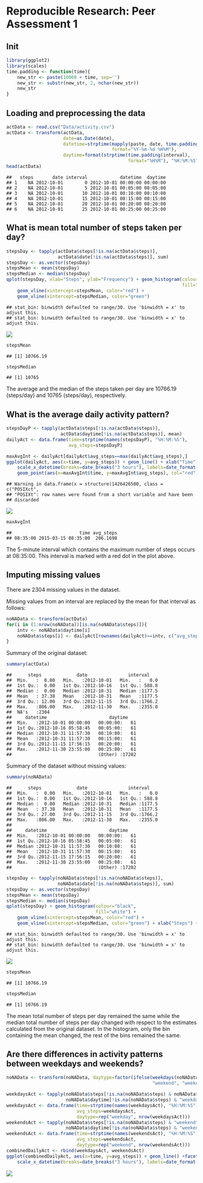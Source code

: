 # Reproducible Research: Peer Assessment 1

## Init

```r
library(ggplot2)
library(scales)
time.padding <- function(time){
    new_str <- paste(10000 + time, sep='')
    new_str <- substr(new_str, 2, nchar(new_str))
    new_str
}
```
## Loading and preprocessing the data

```r
actData <- read.csv("Data/activity.csv")
actData <- transform(actData, 
                     date=as.Date(date),
                     datetime=strptime(mapply(paste, date, time.padding(interval), collapse=" "),
                                       format="%Y-%m-%d %H%M"),
                     daytime=format(strptime(time.padding(interval),
                                             format="%H%M"), "%H:%M:%S"))
head(actData)
```

```
##   steps       date interval            datetime  daytime
## 1    NA 2012-10-01        0 2012-10-01 00:00:00 00:00:00
## 2    NA 2012-10-01        5 2012-10-01 00:05:00 00:05:00
## 3    NA 2012-10-01       10 2012-10-01 00:10:00 00:10:00
## 4    NA 2012-10-01       15 2012-10-01 00:15:00 00:15:00
## 5    NA 2012-10-01       20 2012-10-01 00:20:00 00:20:00
## 6    NA 2012-10-01       25 2012-10-01 00:25:00 00:25:00
```


## What is mean total number of steps taken per day?

```r
stepsDay <- tapply(actData$steps[!is.na(actData$steps)],
                   actData$date[!is.na(actData$steps)], sum)
stepsDay <- as.vector(stepsDay)
stepsMean <- mean(stepsDay)
stepsMedian <- median(stepsDay)
qplot(stepsDay, xlab="Steps", ylab="Frequency") + geom_histogram(colour="black", 
                                                                 fill="white") +
    geom_vline(xintercept=stepsMean, color="red") + 
    geom_vline(xintercept=stepsMedian, color="green")
```

```
## stat_bin: binwidth defaulted to range/30. Use 'binwidth = x' to adjust this.
## stat_bin: binwidth defaulted to range/30. Use 'binwidth = x' to adjust this.
```

![](PA1_template_files/figure-html/unnamed-chunk-3-1.png) 

```r
stepsMean
```

```
## [1] 10766.19
```

```r
stepsMedian
```

```
## [1] 10765
```
The average and the median of the steps taken per day are 10766.19 (steps/day) and 10765 (steps/day), respectively.

## What is the average daily activity pattern?

```r
stepsDayP <- tapply(actData$steps[!is.na(actData$steps)],
                    actData$daytime[!is.na(actData$steps)], mean)
dailyAct <- data.frame(time=strptime(names(stepsDayP), "%H:%M:%S"),
                       avg_steps=stepsDayP)

maxAvgInt <- dailyAct[dailyAct$avg_steps==max(dailyAct$avg_steps),]
ggplot(dailyAct, aes(x=time, y=avg_steps)) + geom_line() + xlab("Time") + ylab("Steps") + 
    scale_x_datetime(breaks=date_breaks("3 hours"), labels=date_format("%H:%M")) +
    geom_point(aes(x=maxAvgInt$time, y=maxAvgInt$avg_steps), col="red")
```

```
## Warning in data.frame(x = structure(1426426500, class = c("POSIXct",
## "POSIXt": row names were found from a short variable and have been
## discarded
```

![](PA1_template_files/figure-html/unnamed-chunk-4-1.png) 

```r
maxAvgInt
```

```
##                         time avg_steps
## 08:35:00 2015-03-15 08:35:00  206.1698
```
The 5-minute interval which contains the maximum number of steps occurs at 08:35:00.
This interval is marked with a red dot in the plot above.

## Imputing missing values

There are 2304 missing values in the dataset.

Missing values from an interval are replaced by the mean for that interval as follows:

```r
noNAData <- transform(actData) 
for(i in (1:nrow(noNAData))[is.na(noNAData$steps)]){
    intv <- noNAData$daytime[i]
    noNAData$steps[i] <- dailyAct[rownames(dailyAct)==intv, c("avg_steps")]
}
```

Summary of the original dataset:

```r
summary(actData)
```

```
##      steps             date               interval     
##  Min.   :  0.00   Min.   :2012-10-01   Min.   :   0.0  
##  1st Qu.:  0.00   1st Qu.:2012-10-16   1st Qu.: 588.8  
##  Median :  0.00   Median :2012-10-31   Median :1177.5  
##  Mean   : 37.38   Mean   :2012-10-31   Mean   :1177.5  
##  3rd Qu.: 12.00   3rd Qu.:2012-11-15   3rd Qu.:1766.2  
##  Max.   :806.00   Max.   :2012-11-30   Max.   :2355.0  
##  NA's   :2304                                          
##     datetime                       daytime     
##  Min.   :2012-10-01 00:00:00   00:00:00:   61  
##  1st Qu.:2012-10-16 05:58:45   00:05:00:   61  
##  Median :2012-10-31 11:57:30   00:10:00:   61  
##  Mean   :2012-10-31 11:57:30   00:15:00:   61  
##  3rd Qu.:2012-11-15 17:56:15   00:20:00:   61  
##  Max.   :2012-11-30 23:55:00   00:25:00:   61  
##                                (Other) :17202
```


Summary of the dataset without missing values:

```r
summary(noNAData)
```

```
##      steps             date               interval     
##  Min.   :  0.00   Min.   :2012-10-01   Min.   :   0.0  
##  1st Qu.:  0.00   1st Qu.:2012-10-16   1st Qu.: 588.8  
##  Median :  0.00   Median :2012-10-31   Median :1177.5  
##  Mean   : 37.38   Mean   :2012-10-31   Mean   :1177.5  
##  3rd Qu.: 27.00   3rd Qu.:2012-11-15   3rd Qu.:1766.2  
##  Max.   :806.00   Max.   :2012-11-30   Max.   :2355.0  
##                                                        
##     datetime                       daytime     
##  Min.   :2012-10-01 00:00:00   00:00:00:   61  
##  1st Qu.:2012-10-16 05:58:45   00:05:00:   61  
##  Median :2012-10-31 11:57:30   00:10:00:   61  
##  Mean   :2012-10-31 11:57:30   00:15:00:   61  
##  3rd Qu.:2012-11-15 17:56:15   00:20:00:   61  
##  Max.   :2012-11-30 23:55:00   00:25:00:   61  
##                                (Other) :17202
```


```r
stepsDay <- tapply(noNAData$steps[!is.na(noNAData$steps)],
                   noNAData$date[!is.na(noNAData$steps)], sum)
stepsDay <- as.vector(stepsDay)
stepsMean <- mean(stepsDay)
stepsMedian <- median(stepsDay)
qplot(stepsDay) + geom_histogram(colour="black", 
                                 fill="white") +
    geom_vline(xintercept=stepsMean, color="red") + 
    geom_vline(xintercept=stepsMedian, color="green") + xlab("Steps") + ylab("Frequency")
```

```
## stat_bin: binwidth defaulted to range/30. Use 'binwidth = x' to adjust this.
## stat_bin: binwidth defaulted to range/30. Use 'binwidth = x' to adjust this.
```

![](PA1_template_files/figure-html/unnamed-chunk-8-1.png) 

```r
stepsMean
```

```
## [1] 10766.19
```

```r
stepsMedian
```

```
## [1] 10766.19
```

The mean total number of steps per day remained the same while the median total number of steps per day 
changed with respect to the estimates calculated from the original dataset. In the histogram, only the bin 
containing the mean changed, the rest of the bins remained the same.

## Are there differences in activity patterns between weekdays and weekends?

```r
noNAData <- transform(noNAData, daytype=factor(ifelse(weekdays(noNAData$date, abbreviate=T) %in% c("Sun", "Sat"),
                                                      "weekend", "weekday")))

weekdaysAct <- tapply(noNAData$steps[!is.na(noNAData$steps) & noNAData$daytype == "weekday"],
                      noNAData$daytime[!is.na(noNAData$steps) & "weekday" == noNAData$daytype], mean)
weekdaysAct <- data.frame(time=strptime(names(weekdaysAct), "%H:%M:%S"),
                          avg_steps=weekdaysAct, 
                          daytype=rep("weekday", nrow(weekdaysAct)))
weekendsAct <- tapply(noNAData$steps[!is.na(noNAData$steps) & "weekend" == noNAData$daytype],
                      noNAData$daytime[!is.na(noNAData$steps) & "weekend" == noNAData$daytype], mean)
weekendsAct <- data.frame(time=strptime(names(weekendsAct), "%H:%M:%S"),
                          avg_steps=weekendsAct, 
                          daytype=rep("weekend", nrow(weekendsAct)))
combinedDailyAct <- rbind(weekdaysAct, weekendsAct)
ggplot(combinedDailyAct, aes(x=time, y=avg_steps)) + geom_line() +facet_grid(daytype ~ .) + xlab("Time") + ylab("Steps") + 
    scale_x_datetime(breaks=date_breaks("3 hours"), labels=date_format("%H:%M")) 
```

![](PA1_template_files/figure-html/unnamed-chunk-9-1.png) 

